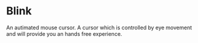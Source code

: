 # Blink
An autimated mouse cursor.
A cursor which is controlled by eye movement and will provide you an hands free experience.
